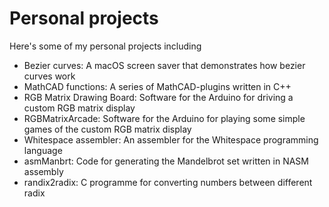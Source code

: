 # Personal projects
Here's some of my personal projects including
- Bezier curves: A macOS screen saver that demonstrates how bezier curves work
- MathCAD functions: A series of MathCAD-plugins written in C++
- RGB Matrix Drawing Board: Software for the Arduino for driving a custom RGB matrix display
- RGBMatrixArcade: Software for the Arduino for playing some simple games of the custom RGB matrix display
- Whitespace assembler: An assembler for the Whitespace programming language
- asmManbrt: Code for generating the Mandelbrot set written in NASM assembly
- randix2radix: C programme for converting numbers between different radix
